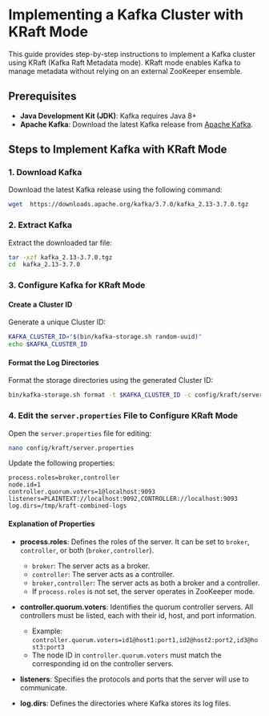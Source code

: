 # Implementing a Kafka Cluster with KRaft Mode

This guide provides step-by-step instructions to implement a Kafka cluster using KRaft (Kafka Raft Metadata mode). KRaft mode enables Kafka to manage metadata without relying on an external ZooKeeper ensemble.

## Prerequisites

- **Java Development Kit (JDK)**: Kafka requires Java 8+
- **Apache Kafka**: Download the latest Kafka release from [Apache Kafka](https://downloads.apache.org/kafka/).

## Steps to Implement Kafka with KRaft Mode

### 1. Download Kafka

Download the latest Kafka release using the following command:

```bash
wget  https://downloads.apache.org/kafka/3.7.0/kafka_2.13-3.7.0.tgz
```

### 2. Extract Kafka

Extract the downloaded tar file:

```bash
tar -xzf kafka_2.13-3.7.0.tgz
cd  kafka_2.13-3.7.0
```

### 3. Configure Kafka for KRaft Mode

#### Create a Cluster ID

Generate a unique Cluster ID:

```bash
KAFKA_CLUSTER_ID="$(bin/kafka-storage.sh random-uuid)"
echo $KAFKA_CLUSTER_ID
```

#### Format the Log Directories

Format the storage directories using the generated Cluster ID:

```bash
bin/kafka-storage.sh format -t $KAFKA_CLUSTER_ID -c config/kraft/server.properties
```

### 4. Edit the `server.properties` File to Configure KRaft Mode

Open the `server.properties` file for editing:

```bash
nano config/kraft/server.properties
```

Update the following properties:

```properties
process.roles=broker,controller
node.id=1
controller.quorum.voters=1@localhost:9093
listeners=PLAINTEXT://localhost:9092,CONTROLLER://localhost:9093
log.dirs=/tmp/kraft-combined-logs
```

#### Explanation of Properties

- **process.roles**: Defines the roles of the server. It can be set to `broker`, `controller`, or both (`broker,controller`).
  - `broker`: The server acts as a broker.
  - `controller`: The server acts as a controller.
  - `broker,controller`: The server acts as both a broker and a controller.
  - If `process.roles` is not set, the server operates in ZooKeeper mode.

- **controller.quorum.voters**: Identifies the quorum controller servers. All controllers must be listed, each with their id, host, and port information.
  - Example: `controller.quorum.voters=id1@host1:port1,id2@host2:port2,id3@host3:port3`
  - The node ID in `controller.quorum.voters` must match the corresponding id on the controller servers.

- **listeners**: Specifies the protocols and ports that the server will use to communicate.

- **log.dirs**: Defines the directories where Kafka stores its log files.
